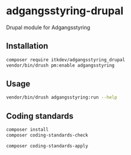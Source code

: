 # adgangsstyring-drupal

Drupal module for Adgangsstyring

## Installation

```sh
composer require itkdev/adgangsstyring_drupal
vendor/bin/drush pm:enable adgangsstyring
```

## Usage

```sh
vendor/bin/drush adgangsstyring:run --help
```

## Coding standards

```sh
composer install
composer coding-standards-check
```

```sh
composer coding-standards-apply
```
